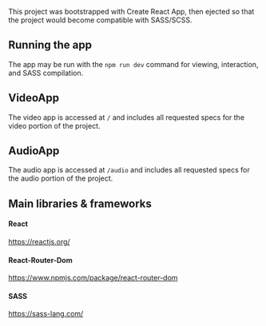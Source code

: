 This project was bootstrapped with Create React App, then ejected so that the project would become compatible with SASS/SCSS.

## Running the app

The app may be run with the `npm run dev` command for viewing, interaction, and SASS compilation.

## VideoApp

The video app is accessed at `/`  and includes all requested specs for the video portion of the project.

## AudioApp

The audio app is accessed at `/audio`  and includes all requested specs for the audio portion of the project.

## Main libraries & frameworks

#### React
https://reactjs.org/

#### React-Router-Dom
https://www.npmjs.com/package/react-router-dom

#### SASS
https://sass-lang.com/